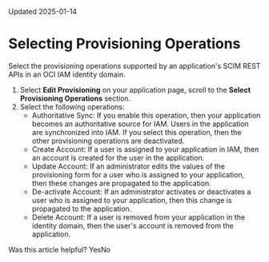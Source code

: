 Updated 2025-01-14
# Selecting Provisioning Operations
Select the provisioning operations supported by an application's SCIM REST APIs in an OCI IAM identity domain.
  1. Select **Edit Provisioning** on your application page, scroll to the **Select Provisioning Operations** section.
  2. Select the following operations:
     * Authoritative Sync: If you enable this operation, then your application becomes an authoritative source for IAM. Users in the application are synchronized into IAM. If you select this operation, then the other provisioning operations are deactivated.
     * Create Account: If a user is assigned to your application in IAM, then an account is created for the user in the application.
     * Update Account: If an administrator edits the values of the provisioning form for a user who is assigned to your application, then these changes are propagated to the application.
     * De-activate Account: If an administrator activates or deactivates a user who is assigned to your application, then this change is propagated to the application.
     * Delete Account: If a user is removed from your application in the identity domain, then the user's account is removed from the application.


Was this article helpful?
YesNo

